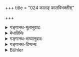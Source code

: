 +++
title = "024 कालङ् कालविभक्तीश्"

+++

<details><summary>गङ्गानथ-मूलानुवादः</summary>

[He created] also Time, the Divisions of Time, the Lunar Mansions, the Planets, the Rivers, the Oceans, the Mountains and the tracts of land, plain and rugged.—(24)
</details>

<details><summary>मेधातिथिः</summary>

धर्मसामान्याद् आह । द्रव्यात्मा **कालो** वैशेषिकाणाणां क्रियारूपो ऽन्येषाम् । आदित्यादिगतिप्रतान आवृत्तिमान् । **कालविभक्तयो** विभागा मासर्त्वयनसंवत्सराद्याः । **नक्षत्राणि** कृत्तिकारोहिण्यादीनि । **ग्रःआ** आदित्यादयः । **सरितो** नद्यः । **सागराः** समुद्राः । **शैलाः** पर्वताः । **समानि** स्थलान्य् एकरूपा भूभागाः खातप्रदरवर्जिताः । **विषमाणि** आरोहावरोहवन्ति ॥ १.२४ ॥
</details>

<details><summary>गङ्गानथ-भाष्यानुवादः</summary>

The author mentions Time, because it belongs to the same category (of ‘action’) as Duty. It is only according to Vaiśesikas that Time is a
*substance*; according to others it is a form of *action*; it consists
in the extension of the motions of the Sun and other planets, and is liable to return.

‘*Divisious of Time*’—such divisions as into ‘month,’ ‘season,’ ‘half-year,’ ‘year’ and so forth.

‘*Lunar Mansions*’—such as *Kṛttikā* (Pleiades), *Rohiṇī* (Aldebaran) and the rest.

‘*Planets*’—Sun and the rest.

‘*Rivers*’—streams.

‘*Oceans*’—seas—and ‘Mountains.’

‘*Even tracts of land*’—such tracts of land as are of one uniform form, devoid of ditches and holes.—‘*Rugged tracts of land*’—such as are high and low.—(24)
</details>

<details><summary>गङ्गानथ-टिप्पन्यः</summary>

*Medhātithi* (p. 19, 1. 21)—It is interesting to note that even so late
as Medhātithi’s time, the Lunar Mansions were counted from *Kṛttikā* onwards, and not from *Aśvinī* as in the more recent astronomical systems. (See Thibaut on ‘Indian Astronomy’ in *Indian Thought Vol. I*.)

This verse is quoted in the *Gadādharapaddhati* — *Kālasāra*, p. 5, as describing the creation of time and its divisions;—also in the
*Kālamādhava* (p. 45) as describing the creation of time by God; it
reads ‘*vibhaktim*’ for ‘*vibhaktiḥ*.’
</details>

<details><summary>Bühler</summary>

024	Time and the divisions of time, the lunar mansions and the planets, the rivers, the oceans, the mountains, plains, and uneven ground.
</details>
